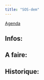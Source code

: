 ```yaml
---
title: "SOS-dem"
---
```


[Agenda](notes/AgendaMaJournee.md) 
## Infos:

## A faire: 

## Historique:
